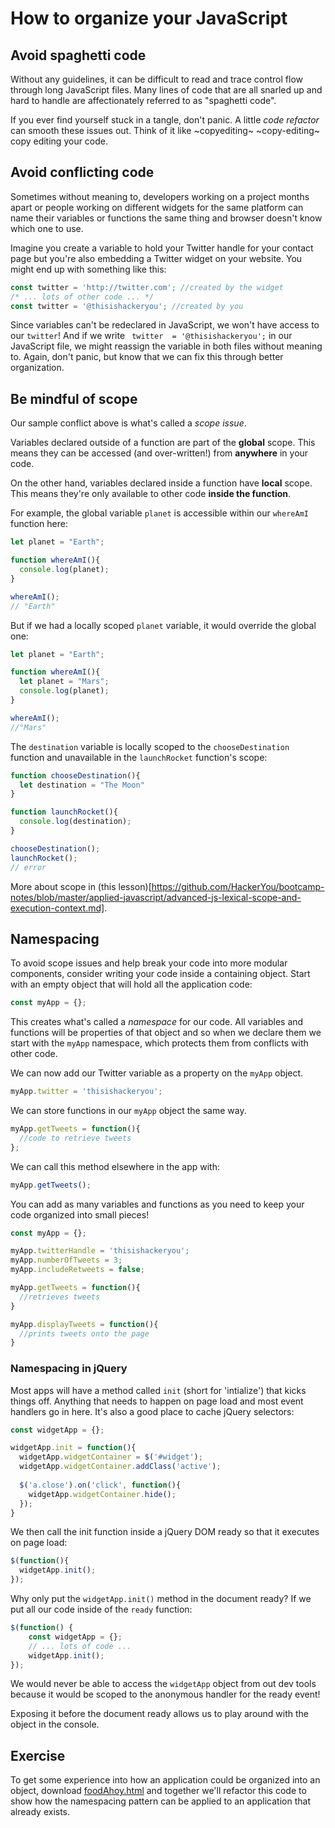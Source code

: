 <!-- Student takeaway -->
<!-- By the end of this lesson, the student should know:
- To avoid spaghetti code
- To avoid conflicting code with external libraries
- How to namespace an app
-->
# How to organize your JavaScript

## Avoid spaghetti code
Without any guidelines, it can be difficult to read and trace control flow through long JavaScript files. Many lines of code that are all snarled up and hard to handle are affectionately referred to as "spaghetti code".

If you ever find yourself stuck in a tangle, don't panic. A little _code refactor_ can smooth these issues out. Think of it like ~copyediting~ ~copy-editing~ copy editing your code.

## Avoid conflicting code

Sometimes without meaning to, developers working on a project months apart or people working on different widgets for the same platform can name their variables or functions the same thing and browser doesn't know which one to use.

Imagine you create a variable to hold your Twitter handle for your contact page but you're also embedding a Twitter widget on your website. You might end up with something like this:

```js
const twitter = 'http://twitter.com'; //created by the widget
/* ... lots of other code ... */
const twitter = '@thisishackeryou'; //created by you
```

Since variables can't be redeclared in JavaScript, we won't have access to our `twitter`! And if we write ` twitter  = '@thisishackeryou';` in our JavaScript file, we might reassign the variable in both files without meaning to.  Again, don't panic, but know that we can fix this through better organization.

## Be mindful of scope
Our sample conflict above is what's called a _scope issue_. 

Variables declared outside of a function are part of the **global** scope. This means they can be accessed (and over-written!) from **anywhere** in your code.

On the other hand, variables declared inside a function have **local** scope. This means they're only available to other code **inside the function**.

For example, the global variable `planet` is accessible within our `whereAmI` function here:

```js
let planet = "Earth";

function whereAmI(){
  console.log(planet);
}

whereAmI(); 
// "Earth"
```

But if we had a locally scoped `planet` variable, it would override the global one:

```js
let planet = "Earth";

function whereAmI(){
  let planet = "Mars";
  console.log(planet);
}

whereAmI(); 
//"Mars"
```

The `destination` variable is locally scoped to the `chooseDestination` function and unavailable in the `launchRocket` function's scope:

```js
function chooseDestination(){
  let destination = "The Moon"
}

function launchRocket(){
  console.log(destination);
}

chooseDestination();
launchRocket(); 
// error
```
More about scope in (this lesson)[https://github.com/HackerYou/bootcamp-notes/blob/master/applied-javascript/advanced-js-lexical-scope-and-execution-context.md].

## Namespacing

To avoid scope issues and help break your code into more modular components, consider writing your code inside a containing object. Start with an empty object that will hold all the application code:

```js
const myApp = {};
```

This creates what's called a _namespace_ for our code. All variables and functions will be properties of that object and so when we declare them we start with the `myApp` namespace, which protects them from conflicts with other code. 

We can now add our Twitter variable as a property on the `myApp` object.

```js
myApp.twitter = 'thisishackeryou';
```

We can store functions in our `myApp` object the same way.

```js
myApp.getTweets = function(){
  //code to retrieve tweets
};
```

We can call this method elsewhere in the app with:

```js
myApp.getTweets();
```

You can add as many variables and functions as you need to keep your code organized into small pieces!

```js
const myApp = {};

myApp.twitterHandle = 'thisishackeryou';
myApp.numberOfTweets = 3;
myApp.includeRetweets = false;

myApp.getTweets = function(){
  //retrieves tweets
}

myApp.displayTweets = function(){
  //prints tweets onto the page
}
```

<!-- ### Terminology reminder
Variables are often referred to as **properties** when stored inside an object.

Functions are often referred to as **methods** when stored inside an object.

 -->
### Namespacing in jQuery

Most apps will have a method called `init` (short for 'intialize') that kicks things off. Anything that needs to happen on page load and most event handlers go in here. It's also a good place to cache jQuery selectors:

```js
const widgetApp = {};

widgetApp.init = function(){
  widgetApp.widgetContainer = $('#widget');
  widgetApp.widgetContainer.addClass('active');
  
  $('a.close').on('click', function(){
    widgetApp.widgetContainer.hide();
  });
}
```

We then call the init function inside a jQuery DOM ready so that it executes on page load:

```js
$(function(){
  widgetApp.init();
});
```

Why only put the `widgetApp.init()` method in the document ready? If we put all our code inside of the `ready` function:

```js
$(function() {
	const widgetApp = {};
	// ... lots of code ...
	widgetApp.init();
});
```

We would never be able to access the `widgetApp` object from out dev tools because it would be scoped to the anonymous handler for the ready event!

Exposing it before the document ready allows us to play around with the object in the console.

## Exercise

To get some experience into how an application could be organized into an object, download [foodAhoy.html](https://hychalknotes.s3.amazonaws.com/foodAhoy.html) and together we'll refactor this code to show how the namespacing pattern can be applied to an application that already exists.

